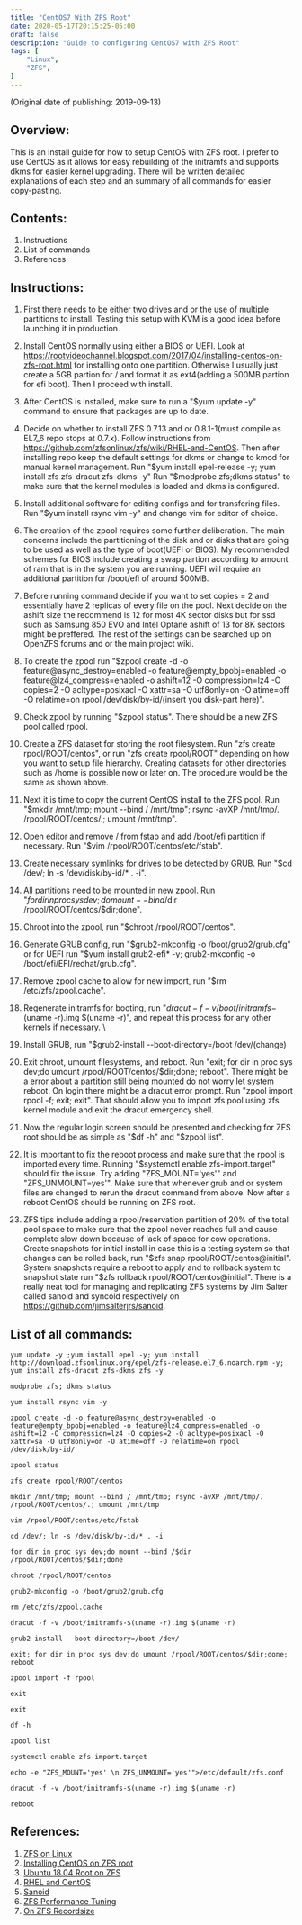 ```yaml
---
title: "CentOS7 With ZFS Root"
date: 2020-05-17T20:15:25-05:00
draft: false
description: "Guide to configuring CentOS7 with ZFS Root"
tags: [
 	"Linux",
	"ZFS",
]
---
```

(Original date of publishing: 2019-09-13)
 
## Overview:
This is an install guide for how to setup CentOS with ZFS root. I prefer to use CentOS as it allows for easy rebuilding of the initramfs and supports dkms for easier kernel upgrading. There will be written detailed explanations of each step and an summary of all commands for easier copy-pasting.

## Contents:
1. Instructions
2. List of commands
3. References 

## Instructions:
 
1. First there needs to be either two drives and or the use of multiple partitions to install. Testing this setup with KVM is a good idea before launching it in production.
 
2. Install CentOS normally using either a BIOS or UEFI. Look at https://rootvideochannel.blogspot.com/2017/04/installing-centos-on-zfs-root.html for installing onto one partition. Otherwise I usually just create a 5GB partion for / and format it as ext4(adding a 500MB partion for efi boot). Then I proceed with install.

3. After CentOS is installed, make sure to run a "$yum update -y" command to ensure that packages are up to date.

4. Decide on whether to install ZFS 0.7.13 and or 0.8.1-1(must compile as EL7_6 repo stops at 0.7.x). Follow instructions from https://github.com/zfsonlinux/zfs/wiki/RHEL-and-CentOS. Then after installing repo keep the default settings for dkms or change to kmod for manual kernel management. Run "$yum install epel-release -y; yum install zfs zfs-dracut zfs-dkms -y" Run "$modprobe zfs;dkms status" to make sure that the kernel modules is loaded and dkms is configured. 

5. Install additional software for editing configs and for transfering files. Run "$yum install rsync vim -y" and change vim for editor of choice.

6. The creation of the zpool requires some further deliberation. The main concerns include the partitioning of the disk and or disks that are going to be used as well as the type of boot(UEFI or BIOS). My recommended schemes for BIOS include creating a swap partion according to amount of ram that is in the system you are running. UEFI will require an additional partition for /boot/efi of around 500MB. 

7. Before running command decide if you want to set copies = 2 and essentially have 2 replicas of every file on the pool. Next decide on the ashift size the recommend is 12 for most 4K sector disks but for ssd such as Samsung 850 EVO and Intel Optane ashift of 13 for 8K sectors might be preffered. The rest of the settings can be searched up on OpenZFS forums and or the main project wiki.  

8. To create the zpool run "$zpool create -d -o feature@async_destroy=enabled -o feature@empty_bpobj=enabled -o feature@lz4_compress=enabled -o ashift=12 -O compression=lz4 -O copies=2 -O acltype=posixacl -O xattr=sa -O utf8only=on -O atime=off -O relatime=on rpool /dev/disk/by-id/(insert you disk-part here)". 

9. Check zpool by running "$zpool status". There should be a new ZFS pool called rpool. 

10. Create a ZFS dataset for storing the root filesystem. Run "zfs create rpool/ROOT/centos", or run "zfs create rpool/ROOT" depending on how you want to setup file hierarchy. Creating datasets for other directories such as /home is possible now or later on. The procedure would be the same as shown above.

11. Next it is time to copy the current CentOS install to the ZFS pool. Run "$mkdir /mnt/tmp; mount --bind / /mnt/tmp"; rsync -avXP /mnt/tmp/. /rpool/ROOT/centos/.; umount /mnt/tmp".

12. Open editor and remove / from fstab and add /boot/efi partition if necessary. Run "$vim /rpool/ROOT/centos/etc/fstab".

13. Create necessary symlinks for drives to be detected by GRUB. Run "$cd /dev/; ln -s /dev/disk/by-id/* . -i".

14. All partitions need to be mounted in new zpool. Run "$for dir in proc sys dev;do mount --bind /$dir /rpool/ROOT/centos/$dir;done".

15. Chroot into the zpool, run "$chroot /rpool/ROOT/centos".

16. Generate GRUB config, run "$grub2-mkconfig -o /boot/grub2/grub.cfg" or for UEFI run "$yum install grub2-efi* -y; grub2-mkconfig -o /boot/efi/EFI/redhat/grub.cfg".

17. Remove zpool cache to allow for new import, run "$rm /etc/zfs/zpool.cache".

18. Regenerate initramfs for booting, run "$dracut -f -v /boot/initramfs-$(uname -r).img $(uname -r)", and repeat this process for any other kernels if necessary. \

19. Install GRUB, run "$grub2-install --boot-directory=/boot /dev/(change)

20. Exit chroot, umount filesystems, and reboot. Run "exit;  for dir in proc sys dev;do umount /rpool/ROOT/centos/$dir;done; reboot". There might be a error about a partition still being mounted do not worry let system reboot. On login there might be a dracut error prompt. Run "zpool import rpool -f; exit; exit". That should allow you to import zfs pool using zfs kernel module and exit the dracut emergency shell. 

21. Now the regular login screen should be presented and checking for ZFS root should be as simple as "$df -h" and "$zpool list". 

22. It is important to fix the reboot process and make sure that the rpool is imported every time. Running "$systemctl enable zfs-import.target" should fix the issue. Try adding "ZFS_MOUNT='yes'" and "ZFS_UNMOUNT=yes'". Make sure that whenever grub and or system files are changed to rerun the dracut command from above. Now after a reboot CentOS should be running on ZFS root. 

23. ZFS tips include adding a rpool/reservation partition of 20% of the total pool space to make sure that the zpool never reaches full and cause complete slow down because of lack of space for cow operations. Create snapshots for initial install in case this is a testing system so that changes can be rolled back, run "$zfs snap rpool/ROOT/centos@initial". System snapshots require a reboot to apply and to rollback system to snapshot state run "$zfs rollback rpool/ROOT/centos@initial". There is a really neat tool for managing and replicating ZFS systems by Jim Salter called sanoid and syncoid respectively on https://github.com/jimsalterjrs/sanoid. 

## List of all commands:
```
yum update -y ;yum install epel -y; yum install http://download.zfsonlinux.org/epel/zfs-release.el7_6.noarch.rpm -y; yum install zfs-dracut zfs-dkms zfs -y

modprobe zfs; dkms status

yum install rsync vim -y

zpool create -d -o feature@async_destroy=enabled -o feature@empty_bpobj=enabled -o feature@lz4_compress=enabled -o ashift=12 -O compression=lz4 -O copies=2 -O acltype=posixacl -O xattr=sa -O utf8only=on -O atime=off -O relatime=on rpool /dev/disk/by-id/

zpool status

zfs create rpool/ROOT/centos

mkdir /mnt/tmp; mount --bind / /mnt/tmp; rsync -avXP /mnt/tmp/. /rpool/ROOT/centos/.; umount /mnt/tmp

vim /rpool/ROOT/centos/etc/fstab

cd /dev/; ln -s /dev/disk/by-id/* . -i

for dir in proc sys dev;do mount --bind /$dir /rpool/ROOT/centos/$dir;done

chroot /rpool/ROOT/centos

grub2-mkconfig -o /boot/grub2/grub.cfg

rm /etc/zfs/zpool.cache

dracut -f -v /boot/initramfs-$(uname -r).img $(uname -r)

grub2-install --boot-directory=/boot /dev/

exit; for dir in proc sys dev;do umount /rpool/ROOT/centos/$dir;done; reboot

zpool import -f rpool

exit 

exit

df -h

zpool list

systemctl enable zfs-import.target

echo -e "ZFS_MOUNT='yes' \n ZFS_UNMOUNT='yes'">/etc/default/zfs.conf

dracut -f -v /boot/initramfs-$(uname -r).img $(uname -r)

reboot
```
## References: 

1. [ZFS on Linux](https://github.com/zfsonlinux/pkg-zfs/wiki/HOWTO-install-EL7-(CentOS-RHEL)-to-a-Native-ZFS-Root-Filesystem)
2. [Installing CentOS on ZFS root](https://rootvideochannel.blogspot.com/2017/04/installing-centos-on-zfs-ro)
3. [Ubuntu 18.04 Root on ZFS](https://github.com/zfsonlinux/zfs/wiki/Ubuntu-18.04-Root-on-ZFS)
4. [RHEL and CentOS](https://github.com/zfsonlinux/zfs/wiki/RHEL-and-CentOS)
5. [Sanoid](https://github.com/jimsalterjrs/sanoid)
6. [ZFS Performance Tuning](http://open-zfs.org/wiki/Performance_tuning)
7. [On ZFS Recordsize](https://jrs-s.net/2019/04/03/on-zfs-recordsize/)

